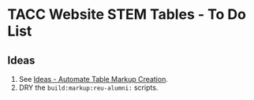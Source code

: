 # TACC Website STEM Tables - To Do List

## Ideas

1. See [Ideas - Automate Table Markup Creation](https://confluence.tacc.utexas.edu/x/A4DSCw).
1. DRY the `build:markup:reu-alumni:` scripts.
